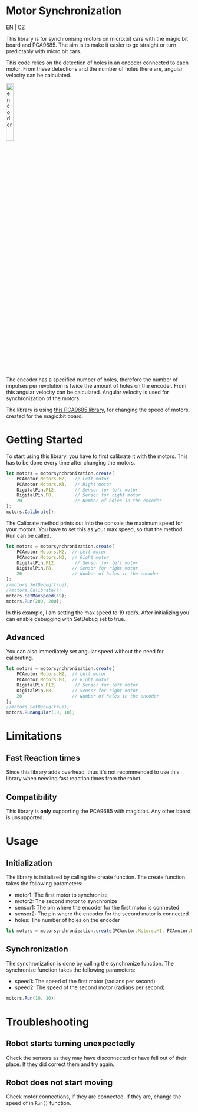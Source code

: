 # Motor Synchronization
[EN](README.md) | [CZ](README_cs.md)

This library is for synchronising motors on micro:bit cars with the magic:bit board and PCA9685. The aim is to make it easier to go straight or turn predictably with micro:bit cars.

This code relies on the detection of holes in an encoder connected to each motor. From these detections and the number of holes there are, angular velocity can be calculated.

<img src="images/encoder.jpg" alt="encoder" style="width: 20%">

The encoder has a specified number of holes, therefore the number of impulses per revolution is twice the amount of holes on the encoder.
From this angular velocity can be calculated. Angular velocity is used for synchronization of the motors.

The library is using [this PCA9685 library](https://github.com/tomaskazda/pxt-magicbit-pca9685), for changing the speed of motors, created for the magic:bit board.

# Getting Started
To start using this library, you have to first calibrate it with the motors. This has to be done every time after changing the motors.
```typescript
let motors = motorsynchronization.create(
    PCAmotor.Motors.M2,   // Left motor
    PCAmotor.Motors.M3,   // Right motor
    DigitalPin.P12,       // Sensor for left motor
    DigitalPin.P8,        // Sensor for right motor
    20                    // Number of holes in the encoder
);
motors.Calibrate();
```

The Calibrate method prints out into the console the maximum speed for your motors. You have to set this as your max speed, so that the method Run can be called.

```typescript
let motors = motorsynchronization.create(
    PCAmotor.Motors.M2,  // Left motor
    PCAmotor.Motors.M3,  // Right motor
    DigitalPin.P12,       // Sensor for left motor
    DigitalPin.P8,       // Sensor for right motor
    20                   // Number of holes in the encoder
);
//motors.SetDebug(true);
//motors.Calibrate();
motors.SetMaxSpeed(19);
motors.Run(200, 200);
```

In this example, I am setting the max speed to 19 rad/s. After initializing you can enable debugging with SetDebug set to true.

## Advanced

You can also immediately set angular speed without the need for calibrating.

```typescript
let motors = motorsynchronization.create(
    PCAmotor.Motors.M2,  // Left motor
    PCAmotor.Motors.M3,  // Right motor
    DigitalPin.P12,       // Sensor for left motor
    DigitalPin.P8,       // Sensor for right motor
    20                   // Number of holes in the encoder
);
//motors.SetDebug(true);
motors.RunAngular(10, 10);
```

# Limitations

## Fast Reaction times
Since this library adds overhead, thus it's not recommended to use this library when needing fast reaction times from the robot. 

## Compatibility
This library is **only** supporting the PCA9685 with magic:bit. Any other board is unsupported.

# Usage
## Initialization
The library is initialized by calling the create function. The create function takes the following parameters:
- motor1: The first motor to synchronize
- motor2: The second motor to synchronize
- sensor1: The pin where the encoder for the first motor is connected
- sensor2: The pin where the encoder for the second motor is connected
- holes: The number of holes on the encoder
```javascript
let motors = motorsynchronization.create(PCAmotor.Motors.M1, PCAmotor.Motors.M2, DigitalPin.P1, DigitalPin.P2, 20);
```

## Synchronization
The synchronization is done by calling the synchronize function. The synchronize function takes the following parameters:
- speed1: The speed of the first motor (radians per second)
- speed2: The speed of the second motor (radians per second)
```javascript
motors.Run(10, 10);
```

# Troubleshooting
## Robot starts turning unexpectedly
Check the sensors as they may have disconnected or have fell out of their place. If they did correct them and try again.

## Robot does not start moving
Check motor connections, if they are connected. If they are, change the speed of in `Run()` function.
